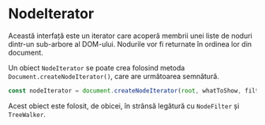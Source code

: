 # NodeIterator

Această interfață este un iterator care acoperă membrii unei liste de noduri dintr-un sub-arbore al DOM-ului.
Nodurile vor fi returnate în ordinea lor din document.

Un obiect `NodeIterator` se poate crea folosind metoda `Document.createNodeIterator()`, care are următoarea semnătură.

```javascript
const nodeIterator = document.createNodeIterator(root, whatToShow, filter);
```

Acest obiect este folosit, de obicei, în strânsă legătură cu `NodeFilter` și `TreeWalker`.
